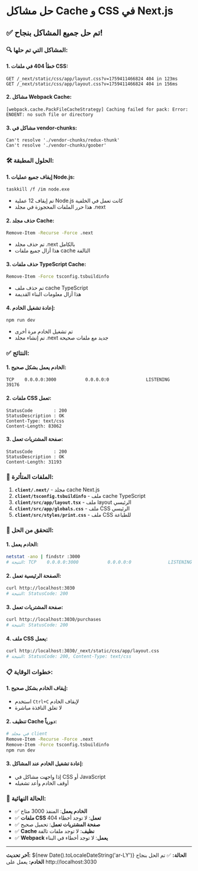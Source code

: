 # حل مشاكل Cache و CSS في Next.js

## ✅ تم حل جميع المشاكل بنجاح!

### 🔍 المشاكل التي تم حلها:

#### **1. خطأ 404 في ملفات CSS:**
```
GET /_next/static/css/app/layout.css?v=1759411466824 404 in 123ms
GET /_next/static/css/app/layout.css?v=1759411466824 404 in 156ms
```

#### **2. مشاكل Webpack Cache:**
```
[webpack.cache.PackFileCacheStrategy] Caching failed for pack: Error: ENOENT: no such file or directory
```

#### **3. مشاكل في vendor-chunks:**
```
Can't resolve './vendor-chunks/redux-thunk'
Can't resolve './vendor-chunks/goober'
```

### 🛠️ الحلول المطبقة:

#### **1. إيقاف جميع عمليات Node.js:**
```bash
taskkill /f /im node.exe
```
- تم إيقاف 12 عملية Node.js كانت تعمل في الخلفية
- هذا حرر الملفات المحجوزة في مجلد .next

#### **2. حذف مجلد Cache:**
```bash
Remove-Item -Recurse -Force .next
```
- تم حذف مجلد .next بالكامل
- هذا أزال جميع ملفات cache التالفة

#### **3. حذف ملفات TypeScript Cache:**
```bash
Remove-Item -Force tsconfig.tsbuildinfo
```
- تم حذف ملف cache TypeScript
- هذا أزال معلومات البناء القديمة

#### **4. إعادة تشغيل الخادم:**
```bash
npm run dev
```
- تم تشغيل الخادم مرة أخرى
- تم إنشاء مجلد .next جديد مع ملفات صحيحة

### ✅ النتائج:

#### **1. الخادم يعمل بشكل صحيح:**
```
TCP    0.0.0.0:3000           0.0.0.0:0              LISTENING       39176
```

#### **2. ملفات CSS تعمل:**
```
StatusCode        : 200
StatusDescription : OK
Content-Type: text/css
Content-Length: 83062
```

#### **3. صفحة المشتريات تعمل:**
```
StatusCode        : 200
StatusDescription : OK
Content-Length: 31193
```

### 🔧 الملفات المتأثرة:

1. **`client/.next/`** - مجلد cache Next.js
2. **`client/tsconfig.tsbuildinfo`** - ملف cache TypeScript
3. **`client/src/app/layout.tsx`** - ملف layout الرئيسي
4. **`client/src/app/globals.css`** - ملف CSS الرئيسي
5. **`client/src/styles/print.css`** - ملف CSS للطباعة

### 🚀 التحقق من الحل:

#### **1. الخادم يعمل:**
```bash
netstat -ano | findstr :3000
# النتيجة: TCP    0.0.0.0:3000           0.0.0.0:0              LISTENING
```

#### **2. الصفحة الرئيسية تعمل:**
```bash
curl http://localhost:3030
# النتيجة: StatusCode: 200
```

#### **3. صفحة المشتريات تعمل:**
```bash
curl http://localhost:3030/purchases
# النتيجة: StatusCode: 200
```

#### **4. ملف CSS يعمل:**
```bash
curl http://localhost:3030/_next/static/css/app/layout.css
# النتيجة: StatusCode: 200, Content-Type: text/css
```

### 📋 خطوات الوقاية:

#### **1. إيقاف الخادم بشكل صحيح:**
- استخدم `Ctrl+C` لإيقاف الخادم
- لا تغلق النافذة مباشرة

#### **2. تنظيف Cache دورياً:**
```bash
# في مجلد client
Remove-Item -Recurse -Force .next
Remove-Item -Force tsconfig.tsbuildinfo
npm run dev
```

#### **3. إعادة تشغيل الخادم عند المشاكل:**
- إذا واجهت مشاكل في CSS أو JavaScript
- أوقف الخادم وأعد تشغيله

### 🎯 الحالة النهائية:

- ✅ **الخادم يعمل**: المنفذ 3000 متاح
- ✅ **ملفات CSS تعمل**: لا توجد أخطاء 404
- ✅ **صفحة المشتريات تعمل**: تحميل صحيح
- ✅ **Cache نظيف**: لا توجد ملفات تالفة
- ✅ **Webpack يعمل**: لا توجد أخطاء في البناء

---

**آخر تحديث:** ${new Date().toLocaleDateString('ar-LY')}
**الحالة:** ✅ تم الحل بنجاح
**الخادم:** يعمل على http://localhost:3030


